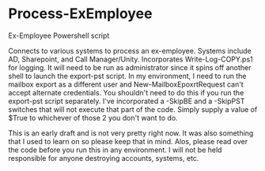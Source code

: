 # Process-ExEmployee
Ex-Employee Powershell script

Connects to various systems to process an ex-employee.  Systems include AD, Sharepoint, and Call Manager/Unity.  Incorporates Write-Log-COPY.ps1 for logging.  It will need to be run as administrator since it spins off another shell to launch the export-pst script.  In my environment, I need to run the mailbox export as a different user and New-MailboxEpoxrtRequest can't accept alternate credentials.  You shouldn't need to do this if you run the export-pst script separately.  I've incorporated a -SkipBE and a -SkipPST switches that will not execute that part of the code.  Simply supply a value of $True to whichever of those 2 you don't want to do. 

This is an early draft and is not very pretty right now.  It was also something that I used to learn on so please keep that in mind.  Alos, please read over the code before you run this in any environment.  I will not be held responsible for anyone destroying accounts, systems, etc.
